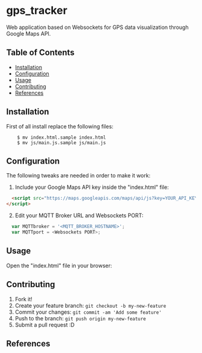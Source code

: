 # gps_tracker
Web application based on Websockets for GPS data visualization through Google Maps API.

## Table of Contents
 - [Installation](#installation)
 - [Configuration](#configuration)
 - [Usage](#usage)
 - [Contributing](#contributing)
 - [References](#references)

## Installation

First of all install replace the following files:
```shell
    $ mv index.html.sample index.html
    $ mv js/main.js.sample js/main.js
```

## Configuration

The following tweaks are needed in order to make it work:

1. Include your Google Maps API key inside the "index.html" file:
```html
  <script src="https://maps.googleapis.com/maps/api/js?key=YOUR_API_KEY">
</script>
```

2. Edit your MQTT Broker URL and Websockets PORT:
```javascript
  var MQTTbroker = '<MQTT_BROKER_HOSTNAME>';
  var MQTTport = <Websockets PORT>;
```

## Usage

Open the "index.html" file in your browser:

## Contributing

1. Fork it!
2. Create your feature branch: `git checkout -b my-new-feature`
3. Commit your changes: `git commit -am 'Add some feature'`
4. Push to the branch: `git push origin my-new-feature`
5. Submit a pull request :D

## References
